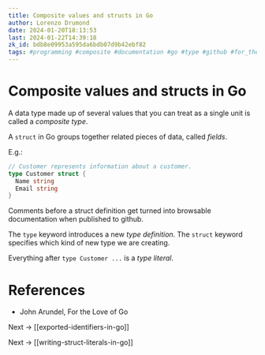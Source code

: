 ```yaml
---
title: Composite values and structs in Go
author: Lorenzo Drumond
date: 2024-01-20T18:13:53
last: 2024-01-22T14:39:18
zk_id: bdb8e09953a595da6bdb07d9b42ebf82
tags: #programming #composite #documentation #go #type #github #for_the_love_of_go #struct
---
```



# Composite values and structs in Go
A data type made up of several values that you can treat as a single unit is called a _composite type_.

A `struct` in Go groups together related pieces of data, called _fields_.

E.g.:
```go
// Customer represents information about a customer.
type Customer struct {
  Name string
  Email string
}
```

Comments before a struct definition get turned into browsable documentation when published to github.

The `type` keyword introduces a new _type definition_. The `struct` keyword specifies which kind of new type we are creating.

Everything after `type Customer ...` is a _type literal_.

# References
- John Arundel, For the Love of Go

Next -> [[exported-identifiers-in-go]]

Next -> [[writing-struct-literals-in-go]]
